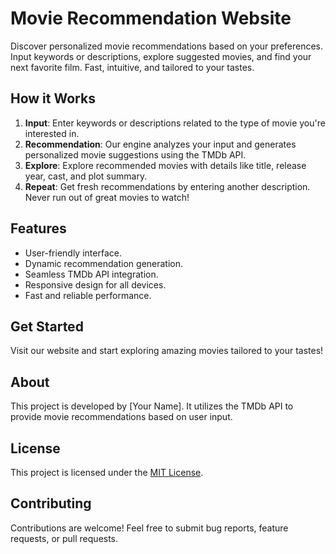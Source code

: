
# Movie Recommendation Website

Discover personalized movie recommendations based on your preferences. Input keywords or descriptions, explore suggested movies, and find your next favorite film. Fast, intuitive, and tailored to your tastes.

## How it Works

1. **Input**: Enter keywords or descriptions related to the type of movie you're interested in.
2. **Recommendation**: Our engine analyzes your input and generates personalized movie suggestions using the TMDb API.
3. **Explore**: Explore recommended movies with details like title, release year, cast, and plot summary.
4. **Repeat**: Get fresh recommendations by entering another description. Never run out of great movies to watch!

## Features

- User-friendly interface.
- Dynamic recommendation generation.
- Seamless TMDb API integration.
- Responsive design for all devices.
- Fast and reliable performance.

## Get Started

Visit our website and start exploring amazing movies tailored to your tastes!

## About

This project is developed by [Your Name]. It utilizes the TMDb API to provide movie recommendations based on user input.

## License

This project is licensed under the [MIT License](LICENSE).

## Contributing

Contributions are welcome! Feel free to submit bug reports, feature requests, or pull requests.

